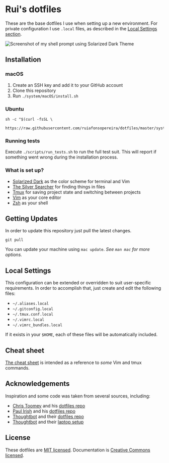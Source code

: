 # Rui's dotfiles

These are the base dotfiles I use when setting up a new environment. For private
configuration I use `.local` files, as described in the [Local Settings
section](https://github.com/ruiafonsopereira/dotfiles#local-settings).

![Screenshot of my shell prompt using Solarized Dark Theme](http://i.imgur.com/tyXR3p3.png)

## Installation

### macOS

1. Create an SSH key and add it to your GitHub account
2. Clone this repository
3. Run `./system/macOS/install.sh`

### Ubuntu

```shell
sh -c "$(curl -fsSL \
  https://raw.githubusercontent.com/ruiafonsopereira/dotfiles/master/system/ubuntu/ubuntu.sh)"
```

### Running tests

Execute `./scripts/run_tests.sh` to run the full test suit. This will report if
something went wrong during the installation process.

### What is set up?
* [Solarized Dark](http://ethanschoonover.com/solarized) as the color scheme for
  terminal and Vim
* [The Silver Searcher](https://github.com/ggreer/the_silver_searcher) for
  finding things in files
* [Tmux](https://tmux.github.io/) for saving project state and switching between
  projects
* [Vim](http://www.vim.org/) as your core editor
* [Zsh](http://www.zsh.org/) as your shell

## Getting Updates
In order to update this repository just pull the latest changes.

    git pull

You can update your machine using `mac update`. _See `man mac` for more
options._

## Local Settings
This configuration can be extended or overridden to suit user-specific
requirements. In order to accomplish that, just create and edit the following
files:
* `~/.aliases.local`
* `~/.gitconfig.local`
* `~/.tmux.conf.local`
* `~/.vimrc.local`
* `~/.vimrc_bundles.local`

If it exists in your `$HOME`, each of these files will be automatically
included.

## Cheat sheet

[The cheat sheet](./docs/cheat-sheet.md) is intended as a reference
to _some_ Vim and tmux commands.

## Acknowledgements

Inspiration and some code was taken from several sources, including:
* [Chris Toomey](http://ctoomey.com/) and his [dotfiles repo](https://github.com/christoomey/dotfiles)
* [Paul Irish](http://www.paulirish.com/) and his [dotfiles repo](https://github.com/paulirish/dotfiles)
* [Thoughtbot](https://thoughtbot.com/) and their [dotfiles repo](https://github.com/thoughtbot/dotfiles)
* [Thoughtbot](https://thoughtbot.com/) and their [laptop setup](https://github.com/thoughtbot/laptop)

## License

These dotfiles are [MIT licensed](./LICENSE). Documentation is
[Creative Commons licensed](./LICENSE-docs).
